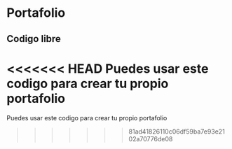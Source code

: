 # Portafolio

## Codigo libre

<<<<<<< HEAD
   Puedes usar este codigo para crear tu propio portafolio
=======
   Puedes usar este codigo para crear tu propio portafolio
>>>>>>> 81ad41826110c06df59ba7e93e2102a70776de08
